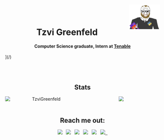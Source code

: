 
<img align="right" width="20%" src="https://github.com/TzviGreenfeld/TzviGreenfeld/blob/main/coomer.png" alt="coomer" />
<br><br>
<div>
  <h1 align="center">Tzvi Greenfeld</h1>
  <h4 align="center">Computer Science graduate, Intern at  <a href=https://www.tenable.com>Tenable</a> </h4>
</div>
](/)

<br><br>
<h2 align="center"> Stats </h2>
<!-- <hr> -->
  <div align=center>
    <a href="https://github.com/denvercoder1/github-readme-streak-stats" title="Go to Source">
      <img align="left" width="50%" src="https://github-readme-streak-stats.herokuapp.com/?user=TzviGreenfeld&theme=react&border=61dafb&hide_border=true" alt="TzviGreenfeld" />
    </a>
   <!--
   <a idth="30%" src="https://github-readme-stats.vercel.app/api?username=TzviGreenfeld&show_icons=true&theme=react&border_color=61dafb&hide_border=true" />
    </a>
    -->
    <a href="https://github.com/anuraghazra/github-readme-stats">
      <img width="40% img align="right" src="https://github-readme-stats.vercel.app/api/top-langs/?username=TzviGreenfeld&hide=c%23,powershell,Mathematica,Ruby,Objective-C,Objective-C%2b%2b,Cuda&title_color=61dafb&text_color=ffffff&icon_color=61dafb&bg_color=20232a&langs_count=8&layout=compact&border_color=61dafb&hide_border=true" />
    </a>
  </div>
  <br>


<div align=center>
<h2 align="center"> Reach me out: </h2>
 
 [<img src="https://raw.githubusercontent.com/rahuldkjain/github-profile-readme-generator/master/src/images/icons/Social/discord.svg" width="3.5%"/>](https://discord.gg/gVsn5sm8)  &nbsp; 
 [<img src="https://raw.githubusercontent.com/rahuldkjain/github-profile-readme-generator/master/src/images/icons/Social/linked-in-alt.svg" width="3.5%"/>](https://www.linkedin.com/in/tzvigr/)  &nbsp; 
 [<img src="https://raw.githubusercontent.com/rahuldkjain/github-profile-readme-generator/master/src/images/icons/Social/facebook.svg" width="3.5%"/>](https://www.facebook.com/tzvigr)  &nbsp; 
 [<img src="https://raw.githubusercontent.com/rahuldkjain/github-profile-readme-generator/master/src/images/icons/Social/instagram.svg" width="3.5%"/>](https://www.instagram.com/tzvigreenfeld/)  &nbsp; 
 [<img src="https://raw.githubusercontent.com/rahuldkjain/github-profile-readme-generator/master/src/images/icons/Social/leet-code.svg" width="3.5%"/>](https://www.leetcode.com/greenfeld)  &nbsp;
 <a href="mailto:tzvigreenfield@gmail.com"> <img src="https://img.icons8.com/fluent/48/000000/gmail.png" width="3.5%"/> &nbsp;
</div>

<!-- START gadpp -->
